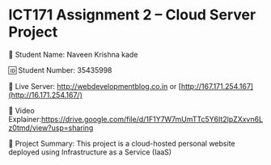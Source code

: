 # ICT171 Assignment 2 – Cloud Server Project

👤 Student Name: Naveen Krishna kade 

🆔 Student Number: 35435998  

🔗 Live Server: http://webdevelopmentblog.co.in or [http://167.171.254.167](http://16.171.254.167/)  

🎥 Video Explainer:https://drive.google.com/file/d/1F1Y7W7mUmTTc5Y6It2lpZXxvn6Lz0tmd/view?usp=sharing 

📄 Project Summary:
This project is a cloud-hosted personal website deployed using Infrastructure as a Service (IaaS)
